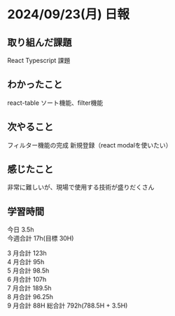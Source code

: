 # 2024/09/23(月) 日報

## 取り組んだ課題

React Typescript 課題

## わかったこと
react-table ソート機能、filter機能

## 次やること
フィルター機能の完成
新規登録（react modalを使いたい）

## 感じたこと
非常に難しいが、現場で使用する技術が盛りだくさん

## 学習時間

今日 3.5h
<br />
今週合計 17h(目標 30H)
<br />

3 月合計 123h
<br />
4 月合計 95h
<br />
5 月合計 98.5h
<br />
6 月合計 107h
<br />
7 月合計 189.5h
<br />
8 月合計 96.25h
<br />
9 月合計 88H
総合計 792h(788.5H + 3.5H)
